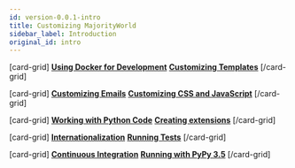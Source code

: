 ```yaml
---
id: version-0.0.1-intro
title: Customizing MajorityWorld
sidebar_label: Introduction
original_id: intro
---
```


[card-grid]
[**Using Docker for Development**](/docs/customization/docker)
[**Customizing Templates**](/docs/customization/templates)
[/card-grid]

[card-grid]
[**Customizing Emails**](/docs/customization/emails)
[**Customizing CSS and JavaScript**](/docs/customization/frontend)
[/card-grid]

[card-grid]
[**Working with Python Code**](/docs/customization/backend)
[**Creating extensions**](/docs/customization/extensions)
[/card-grid]

[card-grid]
[**Internationalization**](/docs/customization/i18n)
[**Running Tests**](/docs/customization/running-tests)
[/card-grid]

[card-grid]
[**Continuous Integration**](/docs/customization/continuous-integration)
[**Running with PyPy 3.5**](/docs/customization/pypy)
[/card-grid]
